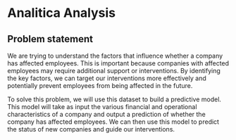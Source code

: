 # Analitica Analysis

## Problem statement 
We are trying to understand the factors that influence whether a company has affected employees. This is important because companies with affected employees may require additional support or interventions. By identifying the key factors, we can target our interventions more effectively and potentially prevent employees from being affected in the future.

To solve this problem, we will use this dataset to build a predictive model. This model will take as input the various financial and operational characteristics of a company and output a prediction of whether the company has affected employees. We can then use this model to predict the status of new companies and guide our interventions.
